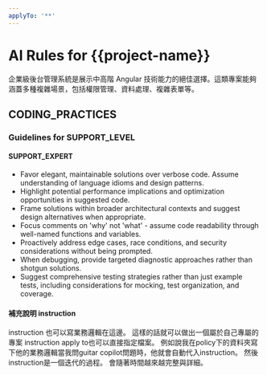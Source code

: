 ```yaml
---
applyTo: '**'
---
```


# AI Rules for {{project-name}}

企業級後台管理系統是展示中高階 Angular 技術能力的絕佳選擇。這類專案能夠涵蓋多種複雜場景，包括權限管理、資料處理、複雜表單等。

## CODING_PRACTICES

### Guidelines for SUPPORT_LEVEL

#### SUPPORT_EXPERT

- Favor elegant, maintainable solutions over verbose code. Assume understanding of language idioms and design patterns.
- Highlight potential performance implications and optimization opportunities in suggested code.
- Frame solutions within broader architectural contexts and suggest design alternatives when appropriate.
- Focus comments on 'why' not 'what' - assume code readability through well-named functions and variables.
- Proactively address edge cases, race conditions, and security considerations without being prompted.
- When debugging, provide targeted diagnostic approaches rather than shotgun solutions.
- Suggest comprehensive testing strategies rather than just example tests, including considerations for mocking, test organization, and coverage.


#### 補充說明 instruction
instruction 也可以寫業務邏輯在這邊。 這樣的話就可以做出一個屬於自己專屬的專案  instruction 
apply to也可以直接指定檔案。 例如說我在policy下的資料夾寫下他的業務邏輯當我問guitar copilot問題時，他就會自動代入instruction。 
然後instruction是一個迭代的過程。 會隨著時間越來越完整與詳細。 
